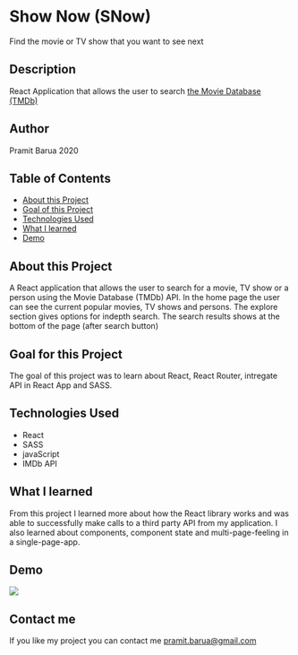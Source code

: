 # Show Now (SNow)
Find the movie or TV show that you want to see next

## Description
React Application that allows the user to search [the Movie Database (TMDb)](https://developers.themoviedb.org/3/getting-started/introduction)

## Author
Pramit Barua 2020

## Table of Contents
* [About this Project](#about-this-project)
* [Goal of this Project](#goal-of-this-project)
* [Technologies Used](#technologies)
* [What I learned](#what-i-learned)
* [Demo](#demo)

## About this Project
A React application that allows the user to search for a movie, TV show or a person using the Movie Database (TMDb) API. In the home page the user can see the current popular movies, TV shows and persons. The explore section gives options for indepth search. The search results shows at the bottom of the page (after search button)

## Goal for this Project
The goal of this project was to learn about React, React Router, intregate API in React App and SASS.

## Technologies Used
* React
* SASS
* javaScript
* IMDb API

## What I learned
From this project I learned more about how the React library works and was able to successfully make calls to a third party API from my application. I also learned about components, component state and multi-page-feeling in a single-page-app.

## Demo
![](demos/demo.gif)

## Contact me
If you like my project you can contact me <pramit.barua@gmail.com>